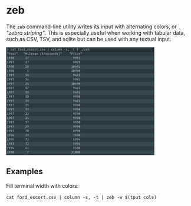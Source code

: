 # zeb

The `zeb` command-line utility writes its input with alternating colors, or
*"zebra striping"*. This is especially useful when working with tabular data,
such as CSV, TSV, and sqlite but can be used with any textual input.

<img src="./zeb-yes.png" height="293" width="402">

## Examples

Fill terminal width with colors:

    cat ford_escort.csv | column -s, -t | zeb -w $(tput cols)
